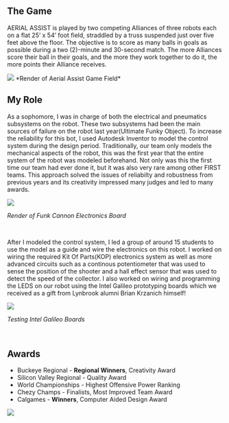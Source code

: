 ## The Game

AERIAL ASSIST is played by two competing Alliances of three robots each on a flat 25’ x 54’ foot field, straddled by a truss suspended just over five feet above the floor. The objective is to score as many balls in goals as possible during a two (2)-minute and 30-second match. The more Alliances score their ball in their goals, and the more they work together to do it, the more points their Alliance receives.

<img src='/img/field.png' />
*Render of Aerial Assist Game Field*

<!-- <img className={theme.max_width} src={require('../../../../img/funkcannon.png')} /> -->

<br />

## My Role

As a sophomore, I was in charge of both the electrical and pneumatics subsystems on the robot. These two subsystems had been the main sources of failure on the robot last year(Ultimate Funky Object). To increase the reliability for this bot, I used Autodesk Inventor to model the control system during the design period. Traditionally, our team only models the mechanical aspects of the robot, this was the first year that the entire system of the robot was modeled beforehand. Not only was this the first time our team had ever done it, but it was also very rare among other FIRST teams. This approach solved the issues of reliabilty and robustness from previous years and its creativity impressed many judges and led to many awards.

<img src='/img/baseboard.png' />

*Render of Funk Cannon Electronics Board*

<br />

After I modeled the control system, I led a group of around 15 students to use the model as a guide and wire the electronics on this robot. I worked on wiring the required Kit Of Parts(KOP) electronics system as well as more advanced circuits such as a continous potentiometer that was used to sense the position of the shooter and a hall effect sensor that was used to detect the speed of the collector. I also worked on wiring and programming the LEDS on our robot using the Intel Galileo prototyping boards which we received as a gift from Lynbrook alumni Brian Krzanich himself!

<img src='/img/intel.jpg' />

*Testing Intel Galileo Boards*

<br />

## Awards
* Buckeye Regional - **Regional Winners**, Creativity Award
* Silicon Valley Regional - Quality Award
* World Championships - Highest Offensive Power Ranking
* Chezy Champs - Finalists, Most Improved Team Award
* Calgames - **Winners**, Computer Aided Design Award

<img src='/img/team.jpg' />
